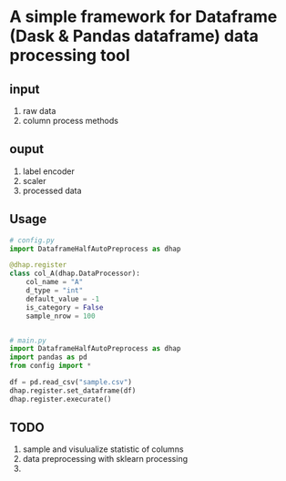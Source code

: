 
# A simple framework for Dataframe (Dask & Pandas dataframe) data processing tool 


## input 

1. raw data
2. column process methods

## ouput
1. label encoder
2. scaler 
3. processed data


## Usage
```py
# config.py
import DataframeHalfAutoPreprocess as dhap

@dhap.register
class col_A(dhap.DataProcessor):
    col_name = "A"
    d_type = "int"
    default_value = -1
    is_category = False
    sample_nrow = 100


# main.py
import DataframeHalfAutoPreprocess as dhap
import pandas as pd
from config import *

df = pd.read_csv("sample.csv")
dhap.register.set_dataframe(df)
dhap.register.execurate()


```

## TODO

1. sample and visulualize statistic of columns
2. data preprocessing with sklearn processing
3. 

